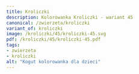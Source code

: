 ```yaml
---
title: Kroliczki
description: Kolorowanka Kroliczki - wariant 45
canonical: /zwierzeta/kroliczki
variant_of: kroliczki
image: /kroliczki/45/kroliczki-45.svg
pdf: /kroliczki/45/kroliczki-45.pdf
tags:
- zwierzeta
- kroliczki
alt: "Kogut kolorowanka dla dzieci"
---
```

